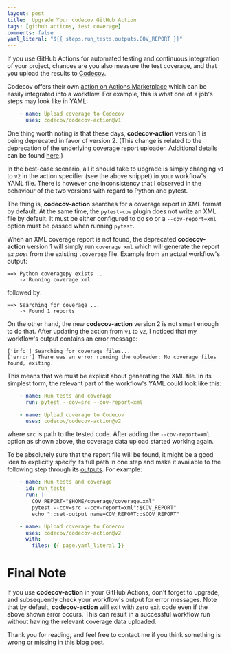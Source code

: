 ```yaml
---
layout: post
title:  Upgrade Your codecov GitHub Action
tags: [github actions, test coverage]
comments: false
yaml_literal: "${{ steps.run_tests.outputs.COV_REPORT }}"
---
```


If you use GitHub Actions for automated testing and continuous integration of
your project, chances are you also measure the test coverage, and that you
upload the results to [Codecov][codecov].

Codecov offers their own [action on Actions Marketplace][action] which
can be easily integrated into a workflow. For example, this is what one
of a job's steps may look like in YAML:

```yaml
    - name: Upload coverage to Codecov
      uses: codecov/codecov-action@v1
```

One thing worth noting is that these days, __codecov-action__ version 1
is being deprecated in favor of version 2. (This change is related
to the deprecation of the underlying coverage report
uploader. Additional details can be found [here][blog].)

In the best-case scenario, all it should take to upgrade is simply changing
`v1` to `v2` in the action specifier (see the above snippet)
in your workflow's YAML file. There is however one inconsistency that
I observed in the behaviour of the two versions with regard to
Python and pytest.

The thing is, __codecov-action__ searches for a coverage report in XML
format by default. At the same time, the `pytest-cov` plugin does not
write an XML file by default. It must be either configured to do so or
a `--cov-report=xml` option must be passed when running `pytest`.

When an XML coverage report is not found, the deprecated __codecov-action__
version 1 will simply run `coverage xml` which will generate the report
_ex post_ from the existing `.coverage` file.
Example from an actual workflow's output:

```
==> Python coveragepy exists ...
    -> Running coverage xml
```

followed by:

```
==> Searching for coverage ...
    -> Found 1 reports
```

On the other hand, the new __codecov-action__ version 2 is not smart
enough to do that. After updating the action from `v1` to `v2`, I noticed
that my workflow's output contains an error message:

```
['info'] Searching for coverage files...
['error'] There was an error running the uploader: No coverage files found, exiting.
```

This means that we must be explicit about generating the XML file.
In its simplest form, the relevant part of the workflow's YAML
could look like this:

```yaml
    - name: Run tests and coverage
      run: pytest --cov=src --cov-report=xml

    - name: Upload coverage to Codecov
      uses: codecov/codecov-action@v2
```

where `src` is path to the tested code. After adding the `--cov-report=xml`
option as shown above, the coverage data upload started working again.

To be absolutely sure that the report file will be found, it might be a good
idea to explicitly specify its full path in one step and make it available
to the following step through its [outputs][outputs]. For example:

```yaml
    - name: Run tests and coverage
      id: run_tests
      run: |
        COV_REPORT="$HOME/coverage/coverage.xml"
        pytest --cov=src --cov-report=xml":$COV_REPORT"
        echo "::set-output name=COV_REPORT::$COV_REPORT"

    - name: Upload coverage to Codecov
      uses: codecov/codecov-action@v2
      with:
        files: {{ page.yaml_literal }}
```

# Final Note

If you use __codecov-action__ in your GitHub Actions, don't forget to upgrade,
and subsequently check your workflow's output for error messages. Note that
by default, __codecov-action__ will exit with zero exit code even if
the above shown error occurs. This can result in a successful workflow run
without having the relevant coverage data uploaded.

Thank you for reading, and feel free to contact me if you think something
is wrong or missing in this blog post.

[codecov]: https://about.codecov.io/
[action]: https://github.com/marketplace/actions/codecov
[blog]: https://about.codecov.io/blog/codecov-uploader-deprecation-plan/
[outputs]: https://docs.github.com/en/actions/learn-github-actions/workflow-commands-for-github-actions#setting-an-output-parameter
